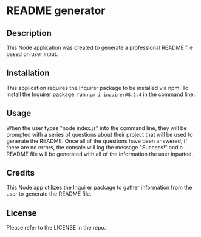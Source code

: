 # README generator

## Description
This Node application was created to generate a professional README file based on user input.

## Installation
This application requires the Inquirer package to be installed via npm. To install the Inquirer package, run `npm i inquirer@8.2.4` in the command line.

## Usage
When the user types "node index.js" into the command line, they will be prompted with a series of questions about their project that will be used to generate the README. Once all of the quesitons have been answered, if there are no errors, the console will log the message "Success!" and a README file will be generated with all of the information the user inputted.

## Credits
This Node app utilizes the Inquirer package to gather information from the user to generate the README file.

## License
Please refer to the LICENSE in the repo.
